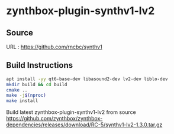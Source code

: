 # zynthbox-plugin-synthv1-lv2

## Source
URL : https://github.com/rncbc/synthv1

## Build Instructions
```sh
apt install -yy qt6-base-dev libasound2-dev lv2-dev liblo-dev
mkdir build && cd build
cmake ..
make -j$(nproc)
make install
```

Build latest zynthbox-plugin-synthv1-lv2 from source https://github.com/zynthbox/zynthbox-dependencies/releases/download/RC-5/synthv1-lv2-1.3.0.tar.gz